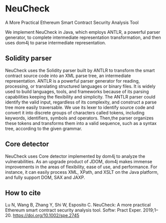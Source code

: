 # NeuCheck
A More Practical Ethereum Smart Contract Security Analysis Tool

We implement NeuCheck in Java, which employs ANTLR, a powerful parser generator, to complete intermediate representation transformation, and then uses dom4j to parse intermediate representation. 

## Solidity parser
NeuCheck uses the Solidity parser built by ANTLR to transform the smart contract source code into an XML parse tree, an intermediate representation. ANTLR is a powerful parser generator for reading, processing, or translating structured languages or binary files. It is widely used to build languages, tools, and frameworks because of its parsing capabilities keeping the flexibility and simplicity. The ANTLR parser could identify the valid input, regardless of its complexity, and construct a parse tree more easily traversable. We use its lexer to identify source code and convert it into discrete groups of characters called tokens, including keywords, identifiers, symbols and operators. Then,the parser organizes these tokens and transforms them into a valid sequence, such as a syntax tree, according to the given grammar.

## Core detector
NeuCheck uses Core detector implemented by dom4j to analyze the vulnerabilities. As an upgrade product of JDOM, dom4j makes immense improvements in the areas of flexibility, ease of use, and performance. For instance, it can easily process XML, XPath, and XSLT on the Java platform, and fully support DOM, SAX and JAXP. 

## How to cite
Lu N, Wang B, Zhang Y, Shi W, Esposito C. NeuCheck: A more practical Ethereum smart contract security analysis tool. Softw: Pract Exper. 2019;1–20. https://doi.org/10.1002/spe.2745
